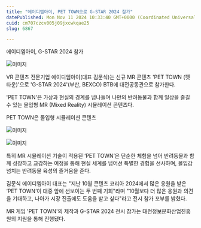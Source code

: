 ```yaml
---
title: "에이디엠아이, PET TOWN으로 G-STAR 2024 참가"
datePublished: Mon Nov 11 2024 10:33:40 GMT+0000 (Coordinated Universal Time)
cuid: cm707czcv005j09jxcwkqae25
slug: 6867

---
```



에이디엠아이, G-STAR 2024 참가

![이미지](https://cdn.hashnode.com/res/hashnode/image/upload/v1739261442834/99c6098a-5d6c-411e-b260-e81ce4245550.jpeg)

VR 콘텐츠 전문기업 에이디엠아이(대표 김문식)는 신규 MR 콘텐츠 'PET TOWN (펫타운)'으로 'G-STAR 2024'(부산, BEXCO) BTB에 대전공동관으로 참가한다.

'PET TOWN'은 가상과 현실의 경계를 넘나들며 나만의 반려동물과 함께 일상을 즐길 수 있는 몰입형 MR (Mixed Reality) 시뮬레이션 콘텐츠다.

PET TOWN은 몰입형 시뮬레이션 콘텐츠

![이미지](https://cdn.hashnode.com/res/hashnode/image/upload/v1739261444959/90ea37b6-4494-42f3-b9e6-84baa6937c2f.jpeg)

![이미지](https://cdn.hashnode.com/res/hashnode/image/upload/v1739261447666/faf87e3a-5728-4bc0-b300-b37695629634.jpeg)

특히 MR 시뮬레이션 기술이 적용된 ‘PET TOWN’은 단순한 체험을 넘어 반려동물과 함께 성장하고 교감하는 여정을 통해 현실 세계를 넘어선 특별한 경험을 선사하며, 몰입감 넘치는 반려동물 육성의 즐거움을 준다.

김문식 에이디엠아이 대표는 "지난 10월 콘텐츠 코리아 2024에서 많은 응원을 받은 ‘PET TOWN’이 대중 앞에 선보이는 두 번째 기회"라며 "10월보다 더 많은 응원과 의견을 기대하고, 나아가 시장 진출에도 도움을 받고 싶다"라고 전시 참가 포부를 밝혔다.

MR 게임 'PET TOWN'의 제작과 G-STAR 2024 전시 참가는 대전정보문화산업진흥원의 지원을 통해 진행됐다.